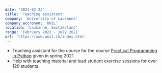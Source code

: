 ```yaml
---
date: '2021-02-23'
title: 'Teaching assistant'
company: 'University of Lausanne'
company_accronym: 'UNIL'
location: 'Lausanne, Switzerland'
range: 'February 2021 - July 2021'
url: 'https://www.unil.ch/index.html'
---
```


- Teaching assistant for the course  for the course [Practical Programming in Python](https://applicationspub.unil.ch/interpub/noauth/php/Ud/ficheCours.php?v_ueid=19&v_semposselected=-1&v_langue=en&v_isinterne=&v_enstyid=72873) given in spring 2021.
- Help with teaching material and lead student exercise sessions for over 120 students.
